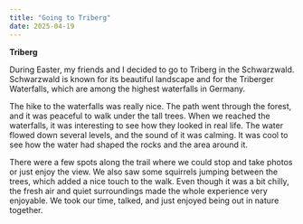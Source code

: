 ```yaml
---
title: "Going to Triberg"
date: 2025-04-19
---
```


**Triberg**

During Easter, my friends and I decided to go to Triberg in the Schwarzwald. Schwarzwald is known for its beautiful landscape and for the Triberger Waterfalls, which are among the highest waterfalls in Germany.

The hike to the waterfalls was really nice. The path went through the forest, and it was peaceful to walk under the tall trees. When we reached the waterfalls, it was interesting to see how they looked in real life. The water flowed down several levels, and the sound of it was calming. It was cool to see how the water had shaped the rocks and the area around it.

There were a few spots along the trail where we could stop and take photos or just enjoy the view. We also saw some squirrels jumping between the trees, which added a nice touch to the walk. Even though it was a bit chilly, the fresh air and quiet surroundings made the whole experience very enjoyable. We took our time, talked, and just enjoyed being out in nature together.